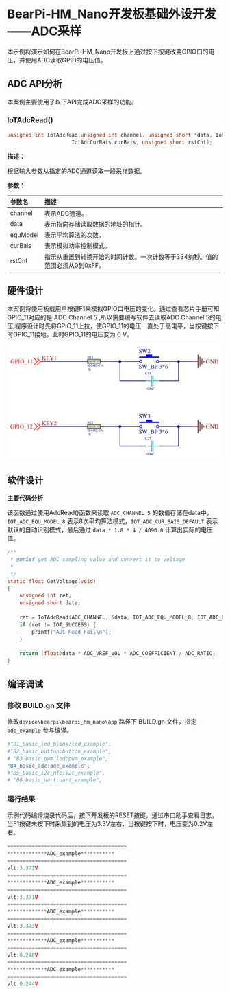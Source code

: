 # BearPi-HM_Nano开发板基础外设开发——ADC采样
本示例将演示如何在BearPi-HM_Nano开发板上通过按下按键改变GPIO口的电压，并使用ADC读取GPIO的电压值。

## ADC API分析
本案例主要使用了以下API完成ADC采样的功能。
### IoTAdcRead()
```c
unsigned int IoTAdcRead(unsigned int channel, unsigned short *data, IotAdcEquModelSel equModel,
                     IotAdcCurBais curBais, unsigned short rstCnt);
```
 **描述：**

根据输入参数从指定的ADC通道读取一段采样数据。


**参数：**

|参数名|描述|
|:--|:------| 
| channel | 表示ADC通道。  |
| data |表示指向存储读取数据的地址的指针。 |
| equModel | 表示平均算法的次数。 |
| curBais | 表示模拟功率控制模式。 |
| rstCnt | 指示从重置到转换开始的时间计数。一次计数等于334纳秒。值的范围必须从0到0xFF。|



## 硬件设计
本案例将使用板载用户按键F1来模拟GPIO口电压的变化。通过查看芯片手册可知GPIO_11对应的是 ADC Channel 5 ,所以需要编写软件去读取ADC Channel 5的电压,程序设计时先将GPIO_11上拉，使GPIO_11的电压一直处于高电平，当按键按下时GPIO_11接地，此时GPIO_11的电压变为 0 V。

![按键电路](../../docs/figures/B4_basic_adc/按键电路.png "按键电路")

## 软件设计

**主要代码分析**
 
该函数通过使用AdcRead()函数来读取 `ADC_CHANNEL_5` 的数值存储在data中， `IOT_ADC_EQU_MODEL_8` 表示8次平均算法模式，`IOT_ADC_CUR_BAIS_DEFAULT` 表示默认的自动识别模式，最后通过 `data * 1.8 * 4 / 4096.0` 计算出实际的电压值。
```c
/**
 * @brief get ADC sampling value and convert it to voltage
 * 
 */
static float GetVoltage(void)
{
    unsigned int ret;
    unsigned short data;

    ret = IoTAdcRead(ADC_CHANNEL, &data, IOT_ADC_EQU_MODEL_8, IOT_ADC_CUR_BAIS_DEFAULT, 0xff);
    if (ret != IOT_SUCCESS) {
        printf("ADC Read Fail\n");
    }

    return (float)data * ADC_VREF_VOL * ADC_COEFFICIENT / ADC_RATIO;
}
```



## 编译调试

### 修改 BUILD.gn 文件


修改`device\bearpi\bearpi_hm_nano\app` 路径下 BUILD.gn 文件，指定 `adc_example` 参与编译。

```r
#"B1_basic_led_blink:led_example",
#"B2_basic_button:button_example",
# "B3_basic_pwm_led:pwm_example",
"B4_basic_adc:adc_example",
#"B5_basic_i2c_nfc:i2c_example",
# "B6_basic_uart:uart_example",
```   

    


### 运行结果

示例代码编译烧录代码后，按下开发板的RESET按键，通过串口助手查看日志，当F1按键未按下时采集到的电压为3.3V左右，当按键按下时，电压变为0.2V左右。
```c
=======================================
*************ADC_example***********
=======================================
vlt:3.371V
=======================================
*************ADC_example***********
=======================================
vlt:3.371V
=======================================
*************ADC_example***********
=======================================
vlt:3.373V
=======================================
*************ADC_example***********
=======================================
vlt:0.248V
=======================================
*************ADC_example***********
=======================================
vlt:0.244V
```

